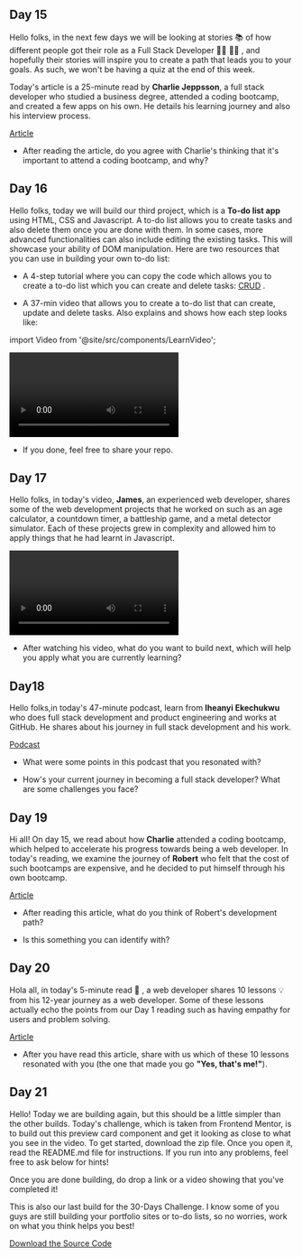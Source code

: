 

## Day 15
Hello folks, in the next few days we will be looking at stories 📚  of how different people got their role as a Full Stack Developer 👨‍💻 👩‍💻 , and hopefully their stories will inspire you to create a path that leads you to your goals.  As such, we won't be having a quiz at the end of this week. 
 
Today's article is a 25-minute read by **Charlie Jeppsson**, a full stack developer who studied a business degree, attended a coding bootcamp, and created a few apps on his own. He details his learning journey and also his interview process. 
 
[Article](https://bit.ly/landing-a-fullstack-role1) 
 
- After reading the article, do you agree with Charlie's thinking that it's important to attend a coding bootcamp, and why?

## Day 16

Hello folks, today we will build our third project, which is a **To-do list app** using HTML, CSS and Javascript. A to-do list allows you to create tasks and also delete them once you are done with them. In some cases, more advanced functionalities can also include editing the existing tasks. This will showcase your ability of DOM manipulation. Here are two resources that you can use in building your own to-do list:

- A 4-step tutorial where you can copy the code which allows you to create a to-do list which you can create and delete tasks: [CRUD](https://bit.ly/todolist-CRD-tutorial) .

-  A 37-min video that allows you to create a to-do list that can create, update and delete tasks. Also explains and shows how each step looks like: 



import Video from '@site/src/components/LearnVideo';

<Video link="https://youtube.com/embed/MkESyVB4oUw"></Video>

- If you done, feel free to share your repo.

## Day 17

Hello folks, in today's video, **James**, an experienced web developer, shares some of the web development projects that he worked on such as an age calculator, a countdown timer, a battleship game, and a metal detector simulator. Each of these projects grew in complexity and allowed him to apply things that he had learnt in Javascript. 


<Video link="https://youtube.com/embed/tCHSzNXbNq4"></Video>

- After watching his video, what do you want to build next, which will help you apply what you are currently learning?

## Day18

Hello folks,in today's 47-minute podcast, learn from **Iheanyi Ekechukwu** who does full stack development and product engineering and works at GitHub. He shares about his journey in full stack development and his work.
 
[Podcast](https://bit.ly/day18-podcast)
 
- What were some points in this podcast that you resonated with?

- How's your current journey in becoming a full stack developer? What are some challenges you face?

## Day 19

Hi all! On day 15, we read about how **Charlie** attended a coding bootcamp, which helped to accelerate his progress towards being a web developer. In today's reading, we examine the journey of **Robert** who felt that the cost of such bootcamps are expensive, and he decided to put himself through his own bootcamp.

[Article](https://bit.ly/day19-selftaughtcoder)

- After reading this article, what do you think of Robert's development path?

- Is this something you can identify with?

## Day 20

Hola all, in today's 5-minute read 📰 , a web developer shares 10 lessons 💡 from his 12-year journey as a web developer. Some of these lessons actually echo the points from our Day 1 reading such as having empathy for users and problem solving. 

[Article](https://bit.ly/day20-lessons-webdev)

- After you have read this article, share with us which of these 10 lessons resonated with you (the one that made you go **"Yes, that's me!"**).

## Day 21

Hello! Today we are building again, but this should be a little simpler than the other builds. Today's challenge, which is taken from Frontend Mentor, is to build out this preview card component and get it looking as close to what you see in the video. To get started, download the zip file. Once you open it, read the README.md file for instructions. If you run into any problems, feel free to ask below for hints! 

Once you are done building, do drop a link or a video showing that you've completed it!

This is also our last build for the 30-Days Challenge. I know some of you guys are still building your portfolio sites or to-do lists, so no worries, work on what you think helps you best! 

[Download the Source Code](https://www.frontendmentor.io/challenges/nft-preview-card-component-SbdUL_w0U)
